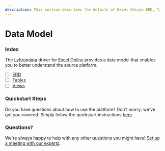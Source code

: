 ```yaml
---
description: This section describes the details of Excel Online ERD, Tables, and Views.
---
```


# Data Model

### Index

The  [Lyftrondata](https://www.lyftrondata.com/) driver for [Excel Online](https://www.lyftrondata.com/integration/excel-online/)[ ](https://www.lyftrondata.com/integration/excel-online/)provides a data model that enables you to better understand the source platform.

* [ ] [ERD](../../../business-analytics/excel-online/data-model/erd.md)
* [ ] [Tables](../../../business-analytics/excel-online/data-model/tables.md)
* [ ] [Views](../../../business-analytics/excel-online/data-model/views.md)

### Quickstart Steps

Do you have questions about how to use the platform? Don't worry; we've got you covered. Simply follow the quickstart instructions [here](../../../../quickstart-steps.md).

### Questions? <a href="#questions" id="questions"></a>

We're always happy to help with any other questions you might have! [Set up a meeting with our experts](https://www.lyftrondata.com/book-a-meeting/).

